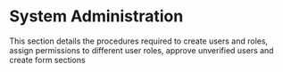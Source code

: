 # System Administration

This section details the procedures required to create users and roles, assign permissions to different user roles, approve unverified users and create form sections
